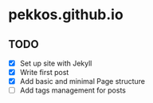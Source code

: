 # pekkos.github.io

## TODO

- [x] Set up site with Jekyll
- [x] Write first post
- [x] Add basic and minimal Page structure
- [ ] Add tags management for posts
